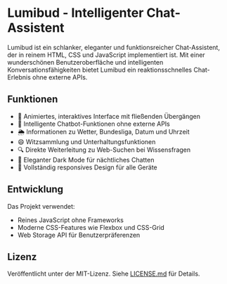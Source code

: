 # Lumibud - Intelligenter Chat-Assistent

Lumibud ist ein schlanker, eleganter und funktionsreicher Chat-Assistent, der in reinem HTML, CSS und JavaScript implementiert ist. Mit einer wunderschönen Benutzeroberfläche und intelligenten Konversationsfähigkeiten bietet Lumibud ein reaktionsschnelles Chat-Erlebnis ohne externe APIs.

## Funktionen

- 🎨 Animiertes, interaktives Interface mit fließenden Übergängen
- 💬 Intelligente Chatbot-Funktionen ohne externe APIs
- 🌦️ Informationen zu Wetter, Bundesliga, Datum und Uhrzeit
- 😄 Witzsammlung und Unterhaltungsfunktionen
- 🔍 Direkte Weiterleitung zu Web-Suchen bei Wissensfragen
- 🌙 Eleganter Dark Mode für nächtliches Chatten
- 📱 Vollständig responsives Design für alle Geräte

## Entwicklung

Das Projekt verwendet:
- Reines JavaScript ohne Frameworks
- Moderne CSS-Features wie Flexbox und CSS-Grid
- Web Storage API für Benutzerpräferenzen

## Lizenz

Veröffentlicht unter der MIT-Lizenz. Siehe [LICENSE.md](LICENSE.md) für Details.
